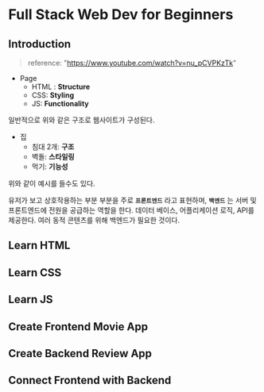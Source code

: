 # Full Stack Web Dev for Beginners
## Introduction
> reference: "https://www.youtube.com/watch?v=nu_pCVPKzTk"
- Page
    - HTML : **Structure**
    - CSS: **Styling**
    - JS: **Functionality**

일반적으로 위와 같은 구조로 웹사이트가 구성된다.
- 집
    - 침대 2개: **구조**
    - 벽돌: **스타일링**
    - 먹기: **기능성**

위와 같이 예시를 들수도 있다.

유저가 보고 상호작용하는 부분 부분을 주로 **`프론트엔드`** 라고 표현하며, **`백엔드`** 는 서버 및 프론트엔드에 전원을 공급하는 역할을 한다. 데이터 베이스, 어플리케이션 로직, API를 제공한다. 여러 동적 콘텐츠를 위해 백엔드가 필요한 것이다.

## Learn HTML
## Learn CSS
## Learn JS
## Create Frontend Movie App
## Create Backend Review App
## Connect Frontend with Backend